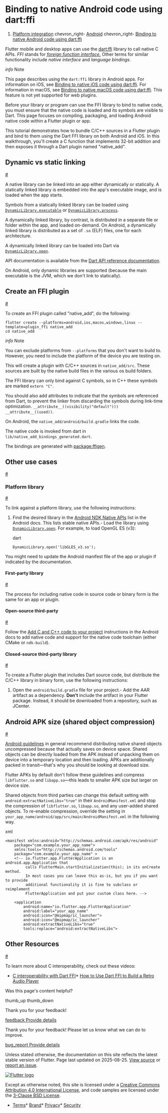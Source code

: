Binding to native Android code using dart:ffi
=============================================

1. [Platform integration](/platform-integration) chevron\_right- [Android](/platform-integration/android) chevron\_right- [Binding to native Android code using dart:ffi](/platform-integration/android/c-interop)

Flutter mobile and desktop apps can use the [dart:ffi](https://api.dart.dev/dart-ffi/dart-ffi-library.html) library to call native C APIs. *FFI* stands for [*foreign function interface.*](https://en.wikipedia.org/wiki/Foreign_function_interface) Other terms for similar functionality include *native interface* and *language bindings.*

*info* Note

This page describes using the `dart:ffi` library in Android apps. For information on iOS, see [Binding to native iOS code using dart:ffi](/platform-integration/ios/c-interop). For information in macOS, see [Binding to native macOS code using dart:ffi](/platform-integration/macos/c-interop). This feature is not yet supported for web plugins.

Before your library or program can use the FFI library to bind to native code, you must ensure that the native code is loaded and its symbols are visible to Dart. This page focuses on compiling, packaging, and loading Android native code within a Flutter plugin or app.

This tutorial demonstrates how to bundle C/C++ sources in a Flutter plugin and bind to them using the Dart FFI library on both Android and iOS. In this walkthrough, you'll create a C function that implements 32-bit addition and then exposes it through a Dart plugin named "native\_add".

Dynamic vs static linking
-------------------------

[#](#dynamic-vs-static-linking)

A native library can be linked into an app either dynamically or statically. A statically linked library is embedded into the app's executable image, and is loaded when the app starts.

Symbols from a statically linked library can be loaded using [`DynamicLibrary.executable`](https://api.dart.dev/dart-ffi/DynamicLibrary/DynamicLibrary.executable.html) or [`DynamicLibrary.process`](https://api.dart.dev/dart-ffi/DynamicLibrary/DynamicLibrary.process.html).

A dynamically linked library, by contrast, is distributed in a separate file or folder within the app, and loaded on-demand. On Android, a dynamically linked library is distributed as a set of `.so` (ELF) files, one for each architecture.

A dynamically linked library can be loaded into Dart via [`DynamicLibrary.open`](https://api.dart.dev/dart-ffi/DynamicLibrary/DynamicLibrary.open.html).

API documentation is available from the [Dart API reference documentation](https://api.dart.dev).

On Android, only dynamic libraries are supported (because the main executable is the JVM, which we don't link to statically).

Create an FFI plugin
--------------------

[#](#create-an-ffi-plugin)

To create an FFI plugin called "native\_add", do the following:

```
flutter create --platforms=android,ios,macos,windows,linux --template=plugin_ffi native_add
cd native_add
```

*info* Note

You can exclude platforms from `--platforms` that you don't want to build to. However, you need to include the platform of the device you are testing on.

This will create a plugin with C/C++ sources in `native_add/src`. These sources are built by the native build files in the various os build folders.

The FFI library can only bind against C symbols, so in C++ these symbols are marked `extern "C"`.

You should also add attributes to indicate that the symbols are referenced from Dart, to prevent the linker from discarding the symbols during link-time optimization. `__attribute__((visibility("default"))) __attribute__((used))`.

On Android, the `native_add/android/build.gradle` links the code.

The native code is invoked from dart in `lib/native_add_bindings_generated.dart`.

The bindings are generated with [package:ffigen](https://pub.dev/packages/ffigen).

Other use cases
---------------

[#](#other-use-cases)

### Platform library

[#](#platform-library)

To link against a platform library, use the following instructions:

1. Find the desired library in the [Android NDK Native APIs](https://developer.android.com/ndk/guides/stable_apis) list in the Android docs. This lists stable native APIs.- Load the library using [`DynamicLibrary.open`](https://api.dart.dev/dart-ffi/DynamicLibrary/DynamicLibrary.open.html). For example, to load OpenGL ES (v3):

     dart

     ```
     DynamicLibrary.open('libGLES_v3.so');
     ```

You might need to update the Android manifest file of the app or plugin if indicated by the documentation.

#### First-party library

[#](#first-party-library)

The process for including native code in source code or binary form is the same for an app or plugin.

#### Open-source third-party

[#](#open-source-third-party)

Follow the [Add C and C++ code to your project](https://developer.android.com/studio/projects/add-native-code) instructions in the Android docs to add native code and support for the native code toolchain (either CMake or `ndk-build`).

#### Closed-source third-party library

[#](#closed-source-third-party-library)

To create a Flutter plugin that includes Dart source code, but distribute the C/C++ library in binary form, use the following instructions:

1. Open the `android/build.gradle` file for your project.- Add the AAR artifact as a dependency. **Don't** include the artifact in your Flutter package. Instead, it should be downloaded from a repository, such as JCenter.

Android APK size (shared object compression)
--------------------------------------------

[#](#android-apk-size-shared-object-compression)

[Android guidelines](https://developer.android.com/topic/performance/reduce-apk-size#extract-false) in general recommend distributing native shared objects uncompressed because that actually saves on device space. Shared objects can be directly loaded from the APK instead of unpacking them on device into a temporary location and then loading. APKs are additionally packed in transit—that's why you should be looking at download size.

Flutter APKs by default don't follow these guidelines and compress `libflutter.so` and `libapp.so`—this leads to smaller APK size but larger on device size.

Shared objects from third parties can change this default setting with `android:extractNativeLibs="true"` in their `AndroidManifest.xml` and stop the compression of `libflutter.so`, `libapp.so`, and any user-added shared objects. To re-enable compression, override the setting in `your_app_name/android/app/src/main/AndroidManifest.xml` in the following way.

xml

```
<manifest xmlns:android="http://schemas.android.com/apk/res/android"
    package="com.example.your_app_name">
    xmlns:tools="http://schemas.android.com/tools"
    package="com.example.your_app_name" >
    <!-- io.flutter.app.FlutterApplication is an android.app.Application that
         calls FlutterMain.startInitialization(this); in its onCreate method.
         In most cases you can leave this as-is, but you if you want to provide
         additional functionality it is fine to subclass or reimplement
         FlutterApplication and put your custom class here. -->

    <application
        android:name="io.flutter.app.FlutterApplication"
        android:label="your_app_name"
        android:icon="@mipmap/ic_launcher">
        android:icon="@mipmap/ic_launcher"
        android:extractNativeLibs="true"
        tools:replace="android:extractNativeLibs">
```

Other Resources
---------------

[#](#other-resources)

To learn more about C interoperability, check out these videos:

* [C interoperability with Dart FFI](https://www.youtube.com/watch?v=2MMK7YoFgaA)* [How to Use Dart FFI to Build a Retro Audio Player](https://www.youtube.com/watch?v=05Wn2oM_nWw)

Was this page's content helpful?

thumb\_up thumb\_down

Thank you for your feedback!

 [feedback Provide details](https://github.com/flutter/website/issues/new?template=1_page_issue.yml&&page-url=https://docs.flutter.dev/platform-integration/android/c-interop/&page-source=https://github.com/flutter/website/tree/main/src/content/platform-integration/android/c-interop.md)

Thank you for your feedback! Please let us know what we can do to improve.

 [bug\_report Provide details](https://github.com/flutter/website/issues/new?template=1_page_issue.yml&&page-url=https://docs.flutter.dev/platform-integration/android/c-interop/&page-source=https://github.com/flutter/website/tree/main/src/content/platform-integration/android/c-interop.md)

Unless stated otherwise, the documentation on this site reflects the latest stable version of Flutter. Page last updated on 2025-08-25. [View source](https://github.com/flutter/website/tree/main/src/content/platform-integration/android/c-interop.md) or [report an issue](https://github.com/flutter/website/issues/new?template=1_page_issue.yml&&page-url=https://docs.flutter.dev/platform-integration/android/c-interop/&page-source=https://github.com/flutter/website/tree/main/src/content/platform-integration/android/c-interop.md "Report an issue with this page").

[![Flutter logo](/assets/images/branding/flutter/logo+text/horizontal/white.svg)](https://flutter.dev)

Except as otherwise noted, this site is licensed under a [Creative Commons Attribution 4.0 International License](https://creativecommons.org/licenses/by/4.0/), and code samples are licensed under the [3-Clause BSD License](https://opensource.org/licenses/BSD-3-Clause).

* [Terms](/tos "Terms of use")* [Brand](/brand "Brand usage guidelines")* [Privacy](https://policies.google.com/privacy "Privacy policy")* [Security](/security "Security philosophy and practices")

   